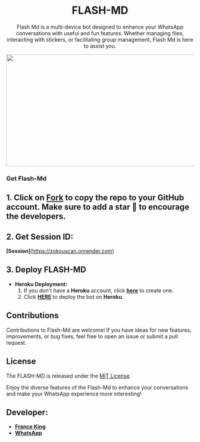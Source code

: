  <h1 align="center"> FLASH-MD </h1>
<p align="center"> Flash Md is a multi-device bot designed to enhance your WhatsApp conversations with useful and fun features. Whether managing files, interacting with stickers, or facilitating group management, Flash Md is here to assist you.
</p>


<img src="https://telegra.ph/file/3f985014b51b3cf335bfe.jpg" width="700" height="300"/>


### Get Flash-Md

## 1. Click on **[Fork](https://github.com/franceking1/Flash-Md/fork)** to copy the repo to your GitHub account. Make sure to add a star 🌟 to encourage the developers.

## 2. Get Session ID:      
**[Session]**(https://zokouscan.onrender.com)


## 3. Deploy FLASH-MD 
   - **Heroku Deployment:**
     1. If you don't have a **Heroku** account, click [**here**](https://id.heroku.com/login) to create one.
     2. Click [**HERE**](https://dashboard.heroku.com/new?template=https://github.com/franceking1/Flash-Md) to deploy the bot on **Heroku**.

## Contributions

Contributions to Flash-Md are welcome! If you have ideas for new features, improvements, or bug fixes, feel free to open an issue or submit a pull request.

## License

The FLASH-MD is released under the [MIT License](https://opensource.org/licenses/MIT).

Enjoy the diverse features of the Flash-Md  to enhance your conversations and make your WhatsApp experience more interesting!

## Developer:

- [**France King**](https://instagram.com/france.king1)
- [**WhatsApp**](https://wa.me/254751284190)

